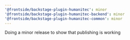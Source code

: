 ```yaml
---
'@frontside/backstage-plugin-humanitec': minor
'@frontside/backstage-plugin-humanitec-backend': minor
'@frontside/backstage-plugin-humanitec-common': minor
---
```


Doing a minor release to show that publishing is working
